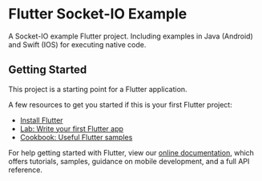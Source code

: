 # Flutter Socket-IO Example

A Socket-IO example Flutter project. Including examples in Java (Android) and Swift (IOS) for
executing native code.

## Getting Started

This project is a starting point for a Flutter application.

A few resources to get you started if this is your first Flutter project:

- [Install Flutter](https://flutter.dev/docs/get-started/install)
- [Lab: Write your first Flutter app](https://flutter.dev/docs/get-started/codelab)
- [Cookbook: Useful Flutter samples](https://flutter.dev/docs/cookbook)

For help getting started with Flutter, view our
[online documentation](https://flutter.dev/docs), which offers tutorials,
samples, guidance on mobile development, and a full API reference.
